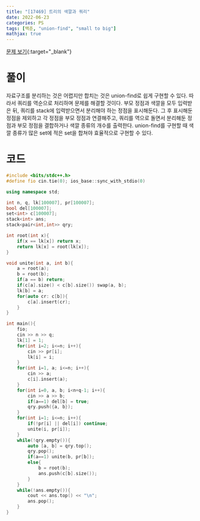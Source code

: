 ```yaml
---
title: "[17469] 트리의 색깔과 쿼리"
date: 2022-06-23
categories: PS
tags: [백준, "union-find", "small to big"]
mathjax: true
---
```


[문제 보기](https://www.acmicpc.net/problem/17469){:target="_blank"}

# 풀이
자료구조를 분리하는 것은 어렵지만 합치는 것은 union-find로 쉽게 구현할 수 있다. 따라서 쿼리를 역순으로 처리하며 문제를 해결할 것이다. 부모 정점과 색깔을 모두 입력받은 뒤, 쿼리를 stack에 입력받으면서 분리해야 하는 정점을 표시해둔다. 그 후 표시해둔 정점을 제외하고 각 정점을 부모 정점과 연결해주고, 쿼리를 역으로 돌면서 분리해둔 정점과 부모 정점을 결합하거나 색깔 종류의 개수를 출력한다. union-find를 구현할 때 색깔 종류가 많은 set에 적은 set을 합쳐야 효율적으로 구현할 수 있다.

# 코드
```c++
#include <bits/stdc++.h>
#define fio cin.tie(0); ios_base::sync_with_stdio(0)

using namespace std;

int n, q, lk[100007], pr[100007];
bool del[100007];
set<int> c[100007];
stack<int> ans;
stack<pair<int,int>> qry;

int root(int x){
    if(x == lk[x]) return x;
    return lk[x] = root(lk[x]);
}

void unite(int a, int b){
    a = root(a);
    b = root(b);
    if(a == b) return;
    if(c[a].size() < c[b].size()) swap(a, b);
    lk[b] = a;
    for(auto cr: c[b]){
        c[a].insert(cr);
    }
}

int main(){
    fio;
    cin >> n >> q;
    lk[1] = 1;
    for(int i=2; i<=n; i++){
        cin >> pr[i];
        lk[i] = i;
    }
    for(int i=1, a; i<=n; i++){
        cin >> a;
        c[i].insert(a);
    }
    for(int i=0, a, b; i<n+q-1; i++){
        cin >> a >> b;
        if(a==1) del[b] = true;
        qry.push({a, b});
    }
    for(int i=1; i<=n; i++){
        if(!pr[i] || del[i]) continue;
        unite(i, pr[i]);
    }
    while(!qry.empty()){
        auto [a, b] = qry.top();
        qry.pop();
        if(a==1) unite(b, pr[b]);
        else{
            b = root(b);
            ans.push(c[b].size());
        }
    }
    while(!ans.empty()){
        cout << ans.top() << "\n";
        ans.pop();
    }
}
```

